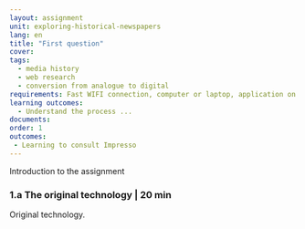 ```yaml
---
layout: assignment
unit: exploring-historical-newspapers
lang: en
title: "First question"
cover:
tags:
  - media history
  - web research
  - conversion from analogue to digital
requirements: Fast WIFI connection, computer or laptop, application on laptop or computer to view video,
learning outcomes:
  - Understand the process ...
documents:
order: 1
outcomes:
 - Learning to consult Impresso
---
```


Introduction to the assignment


<!-- more -->

<!-- briefing-student -->

### 1.a The original technology | 20 min
<!-- section-contents -->

Original technology.
